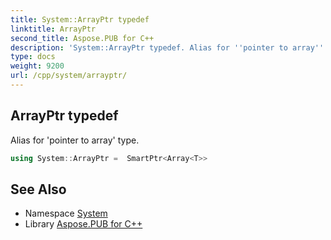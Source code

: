 ```yaml
---
title: System::ArrayPtr typedef
linktitle: ArrayPtr
second_title: Aspose.PUB for C++
description: 'System::ArrayPtr typedef. Alias for ''pointer to array'' type in C++.'
type: docs
weight: 9200
url: /cpp/system/arrayptr/
---
```

## ArrayPtr typedef


Alias for 'pointer to array' type.

```cpp
using System::ArrayPtr =  SmartPtr<Array<T>>
```


## See Also

* Namespace [System](../)
* Library [Aspose.PUB for C++](../../)
